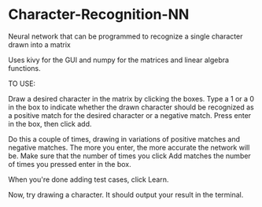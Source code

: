 # Character-Recognition-NN
Neural network that can be programmed to recognize a single character drawn into a matrix

Uses kivy for the GUI and numpy for the matrices and linear algebra functions. 


TO USE: 

Draw a desired character in the matrix by clicking the boxes. Type a 1 or a 0 in the box to indicate whether the drawn character should be recognized as a positive match for the desired character or a negative match. Press enter in the box, then click add. 

Do this a couple of times, drawing in variations of positive matches and negative matches. The more you enter, the more accurate the network will be. Make sure that the number of times you click Add matches the number of times you pressed enter in the box. 

When you're done adding test cases, click Learn.

Now, try drawing a character. It should output your result in the terminal.